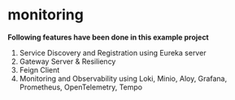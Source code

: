 # monitoring
**Following features have been done in this example project**
1. Service Discovery and Registration using Eureka server
2. Gateway Server & Resiliency
3. Feign Client
4. Monitoring and Observability using Loki, Minio, Aloy, Grafana, Prometheus, OpenTelemetry, Tempo
